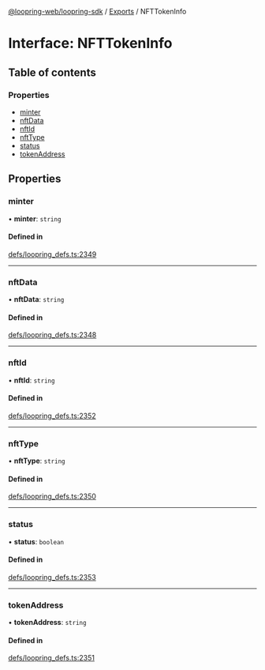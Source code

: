 [@loopring-web/loopring-sdk](../README.md) / [Exports](../modules.md) / NFTTokenInfo

# Interface: NFTTokenInfo

## Table of contents

### Properties

- [minter](NFTTokenInfo.md#minter)
- [nftData](NFTTokenInfo.md#nftdata)
- [nftId](NFTTokenInfo.md#nftid)
- [nftType](NFTTokenInfo.md#nfttype)
- [status](NFTTokenInfo.md#status)
- [tokenAddress](NFTTokenInfo.md#tokenaddress)

## Properties

### minter

• **minter**: `string`

#### Defined in

[defs/loopring_defs.ts:2349](https://github.com/Loopring/loopring_sdk/blob/1b21a8d/src/defs/loopring_defs.ts#L2349)

___

### nftData

• **nftData**: `string`

#### Defined in

[defs/loopring_defs.ts:2348](https://github.com/Loopring/loopring_sdk/blob/1b21a8d/src/defs/loopring_defs.ts#L2348)

___

### nftId

• **nftId**: `string`

#### Defined in

[defs/loopring_defs.ts:2352](https://github.com/Loopring/loopring_sdk/blob/1b21a8d/src/defs/loopring_defs.ts#L2352)

___

### nftType

• **nftType**: `string`

#### Defined in

[defs/loopring_defs.ts:2350](https://github.com/Loopring/loopring_sdk/blob/1b21a8d/src/defs/loopring_defs.ts#L2350)

___

### status

• **status**: `boolean`

#### Defined in

[defs/loopring_defs.ts:2353](https://github.com/Loopring/loopring_sdk/blob/1b21a8d/src/defs/loopring_defs.ts#L2353)

___

### tokenAddress

• **tokenAddress**: `string`

#### Defined in

[defs/loopring_defs.ts:2351](https://github.com/Loopring/loopring_sdk/blob/1b21a8d/src/defs/loopring_defs.ts#L2351)
